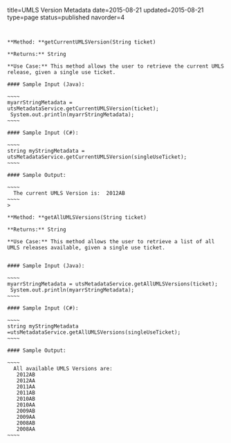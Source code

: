 title=UMLS Version Metadata
date=2015-08-21
updated=2015-08-21
type=page
status=published
navorder=4
~~~~~~


**Method: **getCurrentUMLSVersion(String ticket)

**Returns:** String

**Use Case:** This method allows the user to retrieve the current UMLS release, given a single use ticket.

#### Sample Input (Java):

~~~~
myarrStringMetadata = utsMetadataService.getCurrentUMLSVersion(ticket);
 System.out.println(myarrStringMetadata);
~~~~

#### Sample Input (C#):

~~~~
string myStringMetadata = utsMetadataService.getCurrentUMLSVersion(singleUseTicket);
~~~~

#### Sample Output:

~~~~
  The current UMLS Version is:  2012AB
~~~~
>

**Method: **getAllUMLSVersions(String ticket)

**Returns:** String

**Use Case:** This method allows the user to retrieve a list of all UMLS releases available, given a single use ticket.


#### Sample Input (Java):

~~~~
myarrStringMetadata = utsMetadataService.getAllUMLSVersions(ticket);
 System.out.println(myarrStringMetadata);
~~~~

#### Sample Input (C#):

~~~~
string myStringMetadata =utsMetadataService.getAllUMLSVersions(singleUseTicket);
~~~~

#### Sample Output:

~~~~
  All available UMLS Versions are:
   2012AB
   2012AA
   2011AA
   2011AB
   2010AB
   2010AA
   2009AB
   2009AA
   2008AB
   2008AA
~~~~